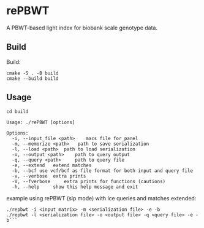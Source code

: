 # rePBWT
A PBWT-based light index  for biobank scale genotype data.

## Build
Build:
```
cmake -S . -B build 
cmake --build build
```
## Usage
```
cd build
```
```
Usage: ./rePBWT [options]

Options:
  -i, --input_file <path>	 macs file for panel
  -m, --memorize <path>	  path to save serialization 
  -l, --load <path>	 path to load serialization
  -o, --output <path>	 path to query output
  -q, --query <path>	 path to query file
  -e, --extend	 extend matches 
  -b, --bcf	use vcf/bcf as file format for both input and query file
  -v, --verbose	 extra prints
  -V, --fverbose	 extra prints for functions (cautions)
  -h, --help	 show this help message and exit
```

example using rePBWT (slp mode) with lce queries and matches extended:

```
./repbwt -i <input matrix> -m <serialization file> -e -b
./repbwt -l <serialization file> -o <output file> -q <query file> -e -b```

